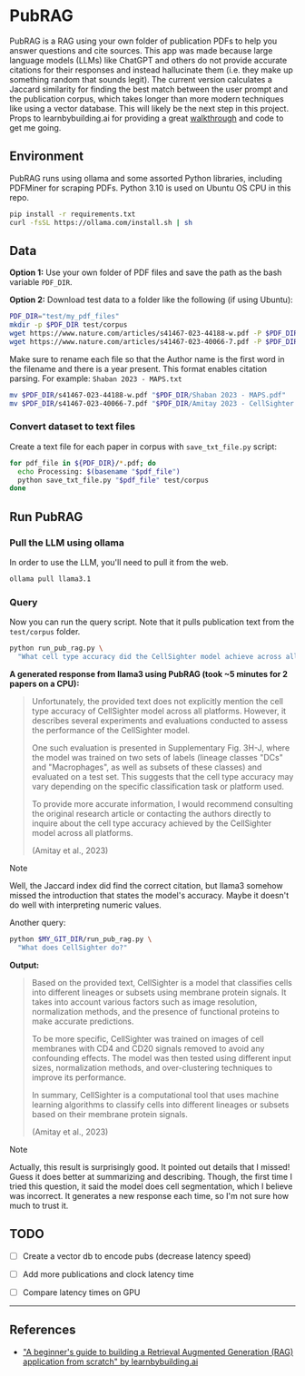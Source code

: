 # PubRAG

PubRAG is a RAG using your own folder of publication PDFs to help you answer questions and cite sources. This app was made because large language models (LLMs) like ChatGPT and others do not provide accurate citations for their responses and instead hallucinate them (i.e. they make up something random that sounds legit). The current version calculates a Jaccard similarity for finding the best match between the user prompt and the publication corpus, which takes longer than more modern techniques like using a vector database. This will likely be the next step in this project. Props to learnbybuilding.ai for providing a great [walkthrough](https://learnbybuilding.ai/tutorials/rag-from-scratch) and code to get me going. 


## Environment

PubRAG runs using ollama and some assorted Python libraries, including PDFMiner for scraping PDFs. Python 3.10 is used on Ubuntu OS CPU in this repo. 

```sh
pip install -r requirements.txt
curl -fsSL https://ollama.com/install.sh | sh
```

## Data

**Option 1:** Use your own folder of PDF files and save the path as the bash variable `PDF_DIR`.

**Option 2:** Download test data to a folder like the following (if using Ubuntu):

```sh
PDF_DIR="test/my_pdf_files"
mkdir -p $PDF_DIR test/corpus
wget https://www.nature.com/articles/s41467-023-44188-w.pdf -P $PDF_DIR
wget https://www.nature.com/articles/s41467-023-40066-7.pdf -P $PDF_DIR
```

Make sure to rename each file so that the Author name is the first word in the filename and there is a year present. This format enables citation parsing. For example: `Shaban 2023 - MAPS.txt`

```sh
mv $PDF_DIR/s41467-023-44188-w.pdf "$PDF_DIR/Shaban 2023 - MAPS.pdf"
mv $PDF_DIR/s41467-023-40066-7.pdf "$PDF_DIR/Amitay 2023 - CellSighter.pdf"
```


### Convert dataset to text files

Create a text file for each paper in corpus with `save_txt_file.py` script:

```sh
for pdf_file in ${PDF_DIR}/*.pdf; do
  echo Processing: $(basename "$pdf_file")
  python save_txt_file.py "$pdf_file" test/corpus
done
```


## Run PubRAG

### Pull the LLM using ollama

In order to use the LLM, you'll need to pull it from the web. 

```sh
ollama pull llama3.1
```

### Query

Now you can run the query script. Note that it pulls publication text from the `test/corpus` folder. 

```sh
python run_pub_rag.py \
  "What cell type accuracy did the CellSighter model achieve across all platforms?"
```

**A generated response from llama3 using PubRAG (took ~5 minutes for 2 papers on a CPU):**

> Unfortunately, the provided text does not explicitly mention the cell type accuracy of CellSighter model across all platforms. However, it describes several experiments and evaluations conducted to assess the performance of the CellSighter model.
> 
> One such evaluation is presented in Supplementary Fig. 3H-J, where the model was trained on two sets of labels (lineage classes "DCs" and "Macrophages", as well as subsets of these classes) and evaluated on a test set. This suggests that the cell type accuracy may vary depending on the specific classification task or platform used.
>
> To provide more accurate information, I would recommend consulting the original research article or contacting the authors directly to inquire about the cell type accuracy achieved by the CellSighter model across all platforms.
> 
> (Amitay et al., 2023)


> [!NOTE]
> Well, the Jaccard index did find the correct citation, but llama3 somehow missed the introduction that states the model's accuracy. Maybe it doesn't do well with interpreting numeric values.


Another query:

```sh
python $MY_GIT_DIR/run_pub_rag.py \
  "What does CellSighter do?"
```

**Output:**

> Based on the provided text, CellSighter is a model that classifies cells into different lineages or subsets using membrane protein signals. It takes into account various factors such as image resolution, normalization methods, and the presence of functional proteins to make accurate predictions.
>
> To be more specific, CellSighter was trained on images of cell membranes with CD4 and CD20 signals removed to avoid any confounding effects. The model was then tested using different input sizes, normalization methods, and over-clustering techniques to improve its performance.
>
> In summary, CellSighter is a computational tool that uses machine learning algorithms to classify cells into different lineages or subsets based on their membrane protein signals.
>
> (Amitay et al., 2023)


> [!NOTE]
> Actually, this result is surprisingly good. It pointed out details that I missed! Guess it does better at summarizing and describing. Though, the first time I tried this question, it said the model does cell segmentation, which I believe was incorrect. It generates a new response each time, so I'm not sure how much to trust it.



## TODO

- [ ] Create a vector db to encode pubs (decrease latency speed)
- [ ] Add more publications and clock latency time
- [ ] Compare latency times on GPU


* * *

## References

 - ["A beginner's guide to building a Retrieval Augmented Generation (RAG) application from scratch" by learnbybuilding.ai](https://learnbybuilding.ai/tutorials/rag-from-scratch)

